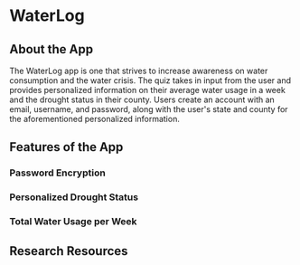 # WaterLog

## About the App
The WaterLog app is one that strives to increase awareness on water consumption and the water crisis. The quiz takes in 
input from the user and provides personalized information on their average water usage in a week and the drought status 
in their county. Users create an account with an email, username, and password, along with the user's state and county 
for the aforementioned personalized information.

## Features of the App
### Password Encryption

### Personalized Drought Status

### Total Water Usage per Week

## Research Resources

